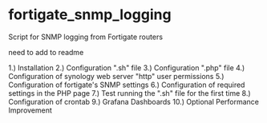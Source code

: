 # fortigate_snmp_logging
Script for SNMP logging from Fortigate routers



need to add to readme

1.) Installation
2.) Configuration ".sh" file
3.) Configuration ".php" file
4.) Configuration of synology web server "http" user permissions
5.) Configuration of fortigate's SNMP settings
6.) Configuration of required settings in the PHP page
7.) Test running the ".sh" file for the first time
8.) Configuration of crontab
9.) Grafana Dashboards
10.) Optional Performance Improvement
